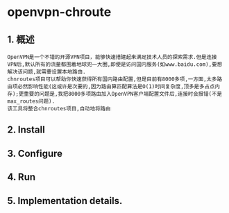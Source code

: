 # openvpn-chroute
## 1. 概述
    OpenVPN是一个不错的开源VPN项目，能够快速搭建起来满足技术人员的探索需求.但是连接VPN后,默认所有的流量都围着地球兜一大圈,即便是访问国内服务(如www.baidu.com),要想解决该问题,就需要设置本地路由.
    chnroutes项目可以帮助你快速获得所有国内路由配置,但是目前有8000多项,一方面,太多路由项必然影响性能(这或许是次要的,因为路由算匹配算法是O(1)时间复杂度,顶多是多占点内存);更重要的问题是,我把8000多项路由加入OpenVPN客户端配置文件后,连接时会报错(不是max_routes问题).
    该工具将整合chnroutes项目,自动地将路由
## 2. Install
## 3. Configure
## 4. Run
## 5. Implementation details.
